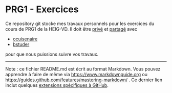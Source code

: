 # PRG1 - Exercices

Ce repository git stocke mes travaux personnels pour les exercices du cours de PRG1 de la HEIG-VD. Il doit être [privé](https://docs.github.com/en/github/administering-a-repository/setting-repository-visibility) et [partagé](https://docs.github.com/en/github/setting-up-and-managing-your-github-user-account/inviting-collaborators-to-a-personal-repository) avec

* [ocuisenaire](https://github.com/ocuisenaire)
* [bstuder](https://github.com/bstuder)

pour que nous puissions suivre vos travaux.


---

Note : ce fichier README.md est écrit au format Markdown. Vous pouvez apprendre à faire de même via https://www.markdownguide.org ou https://guides.github.com/features/mastering-markdown/ . Ce dernier lien inclut quelques [extensions spécifiques à GitHub](https://guides.github.com/features/mastering-markdown/#GitHub-flavored-markdown). 
